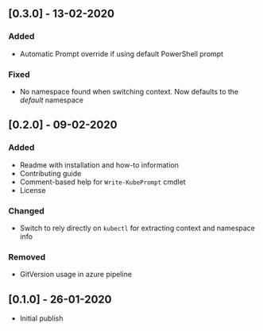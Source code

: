 ## [0.3.0] - 13-02-2020

### Added

* Automatic Prompt override if using default PowerShell prompt

### Fixed

* No namespace found when switching context. Now defaults to the *default* namespace

## [0.2.0] - 09-02-2020

### Added

* Readme with installation and how-to information
* Contributing guide
* Comment-based help for `Write-KubePrompt` cmdlet
* License

### Changed

* Switch to rely directly on `kubectl` for extracting context and namespace info

### Removed

* GitVersion usage in azure pipeline

## [0.1.0] - 26-01-2020

* Initial publish
